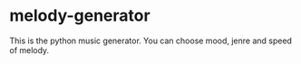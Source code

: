 # melody-generator
This is the python music generator. You can choose mood, jenre and speed of melody.
